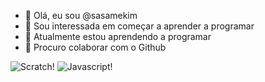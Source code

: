 - 👋 Olá, eu sou @sasamekim
- 👀 Sou interessada em começar a aprender a programar
- 🌱 Atualmente estou aprendendo a programar
- 💞️ Procuro colaborar com o Github
<!---
sasamekim/sasamekim é um repositório ✨ especial ✨ porque seu `README.md` (este arquivo) aparece no seu perfil do GitHub.
Você pode clicar no link Visualizar para dar uma olhada nas suas alterações.
--->
![Scratch](https://img.shields.io/badge/Scratch-4D97FF?style=for-the-badge&logo=Scratch&logoColor=white)!
![Javascript](https://img.shields.io/badge/JavaScript-323330?style=for-the-badge&logo=javascript&logoColor=F7DF1E)!
